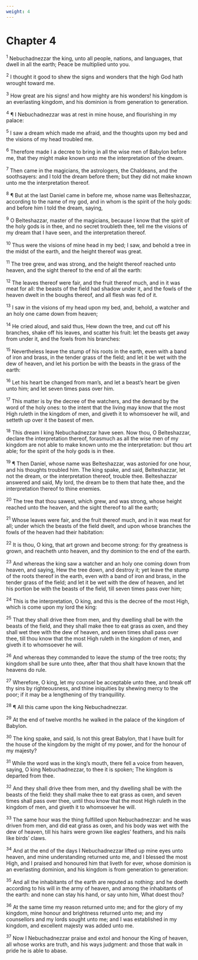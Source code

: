 ```yaml
---
weight: 4
---
```


# Chapter 4

<sup>1</sup> Nebuchadnezzar the king, unto all people, nations, and languages, that dwell in all the earth; Peace be multiplied unto you. 

<sup>2</sup> I thought it good to shew the signs and wonders that the high God hath wrought toward me. 

<sup>3</sup> How great are his signs! and how mighty are his wonders! his kingdom is an everlasting kingdom, and his dominion is from generation to generation. 

<sup>4</sup> ¶ I Nebuchadnezzar was at rest in mine house, and flourishing in my palace: 

<sup>5</sup> I saw a dream which made me afraid, and the thoughts upon my bed and the visions of my head troubled me. 

<sup>6</sup> Therefore made I a decree to bring in all the wise men of Babylon before me, that they might make known unto me the interpretation of the dream. 

<sup>7</sup> Then came in the magicians, the astrologers, the Chaldeans, and the soothsayers: and I told the dream before them; but they did not make known unto me the interpretation thereof. 

<sup>8</sup> ¶ But at the last Daniel came in before me, whose name was Belteshazzar, according to the name of my god, and in whom is the spirit of the holy gods: and before him I told the dream, saying, 

<sup>9</sup> O Belteshazzar, master of the magicians, because I know that the spirit of the holy gods is in thee, and no secret troubleth thee, tell me the visions of my dream that I have seen, and the interpretation thereof. 

<sup>10</sup> Thus were the visions of mine head in my bed; I saw, and behold a tree in the midst of the earth, and the height thereof was great. 

<sup>11</sup> The tree grew, and was strong, and the height thereof reached unto heaven, and the sight thereof to the end of all the earth: 

<sup>12</sup> The leaves thereof were fair, and the fruit thereof much, and in it was meat for all: the beasts of the field had shadow under it, and the fowls of the heaven dwelt in the boughs thereof, and all flesh was fed of it. 

<sup>13</sup> I saw in the visions of my head upon my bed, and, behold, a watcher and an holy one came down from heaven; 

<sup>14</sup> He cried aloud, and said thus, Hew down the tree, and cut off his branches, shake off his leaves, and scatter his fruit: let the beasts get away from under it, and the fowls from his branches: 

<sup>15</sup> Nevertheless leave the stump of his roots in the earth, even with a band of iron and brass, in the tender grass of the field; and let it be wet with the dew of heaven, and let his portion be with the beasts in the grass of the earth: 

<sup>16</sup> Let his heart be changed from man’s, and let a beast’s heart be given unto him; and let seven times pass over him. 

<sup>17</sup> This matter is by the decree of the watchers, and the demand by the word of the holy ones: to the intent that the living may know that the most High ruleth in the kingdom of men, and giveth it to whomsoever he will, and setteth up over it the basest of men. 

<sup>18</sup> This dream I king Nebuchadnezzar have seen. Now thou, O Belteshazzar, declare the interpretation thereof, forasmuch as all the wise men of my kingdom are not able to make known unto me the interpretation: but thou art able; for the spirit of the holy gods is in thee. 

<sup>19</sup> ¶ Then Daniel, whose name was Belteshazzar, was astonied for one hour, and his thoughts troubled him. The king spake, and said, Belteshazzar, let not the dream, or the interpretation thereof, trouble thee. Belteshazzar answered and said, My lord, the dream be to them that hate thee, and the interpretation thereof to thine enemies. 

<sup>20</sup> The tree that thou sawest, which grew, and was strong, whose height reached unto the heaven, and the sight thereof to all the earth; 

<sup>21</sup> Whose leaves were fair, and the fruit thereof much, and in it was meat for all; under which the beasts of the field dwelt, and upon whose branches the fowls of the heaven had their habitation: 

<sup>22</sup> It is thou, O king, that art grown and become strong: for thy greatness is grown, and reacheth unto heaven, and thy dominion to the end of the earth. 

<sup>23</sup> And whereas the king saw a watcher and an holy one coming down from heaven, and saying, Hew the tree down, and destroy it; yet leave the stump of the roots thereof in the earth, even with a band of iron and brass, in the tender grass of the field; and let it be wet with the dew of heaven, and let his portion be with the beasts of the field, till seven times pass over him; 

<sup>24</sup> This is the interpretation, O king, and this is the decree of the most High, which is come upon my lord the king: 

<sup>25</sup> That they shall drive thee from men, and thy dwelling shall be with the beasts of the field, and they shall make thee to eat grass as oxen, and they shall wet thee with the dew of heaven, and seven times shall pass over thee, till thou know that the most High ruleth in the kingdom of men, and giveth it to whomsoever he will. 

<sup>26</sup> And whereas they commanded to leave the stump of the tree roots; thy kingdom shall be sure unto thee, after that thou shalt have known that the heavens do rule. 

<sup>27</sup> Wherefore, O king, let my counsel be acceptable unto thee, and break off thy sins by righteousness, and thine iniquities by shewing mercy to the poor; if it may be a lengthening of thy tranquillity. 

<sup>28</sup> ¶ All this came upon the king Nebuchadnezzar. 

<sup>29</sup> At the end of twelve months he walked in the palace of the kingdom of Babylon. 

<sup>30</sup> The king spake, and said, Is not this great Babylon, that I have built for the house of the kingdom by the might of my power, and for the honour of my majesty? 

<sup>31</sup> While the word was in the king’s mouth, there fell a voice from heaven, saying, O king Nebuchadnezzar, to thee it is spoken; The kingdom is departed from thee. 

<sup>32</sup> And they shall drive thee from men, and thy dwelling shall be with the beasts of the field: they shall make thee to eat grass as oxen, and seven times shall pass over thee, until thou know that the most High ruleth in the kingdom of men, and giveth it to whomsoever he will. 

<sup>33</sup> The same hour was the thing fulfilled upon Nebuchadnezzar: and he was driven from men, and did eat grass as oxen, and his body was wet with the dew of heaven, till his hairs were grown like eagles’ feathers, and his nails like birds’ claws. 

<sup>34</sup> And at the end of the days I Nebuchadnezzar lifted up mine eyes unto heaven, and mine understanding returned unto me, and I blessed the most High, and I praised and honoured him that liveth for ever, whose dominion is an everlasting dominion, and his kingdom is from generation to generation: 

<sup>35</sup> And all the inhabitants of the earth are reputed as nothing: and he doeth according to his will in the army of heaven, and among the inhabitants of the earth: and none can stay his hand, or say unto him, What doest thou? 

<sup>36</sup> At the same time my reason returned unto me; and for the glory of my kingdom, mine honour and brightness returned unto me; and my counsellors and my lords sought unto me; and I was established in my kingdom, and excellent majesty was added unto me. 

<sup>37</sup> Now I Nebuchadnezzar praise and extol and honour the King of heaven, all whose works are truth, and his ways judgment: and those that walk in pride he is able to abase. 


